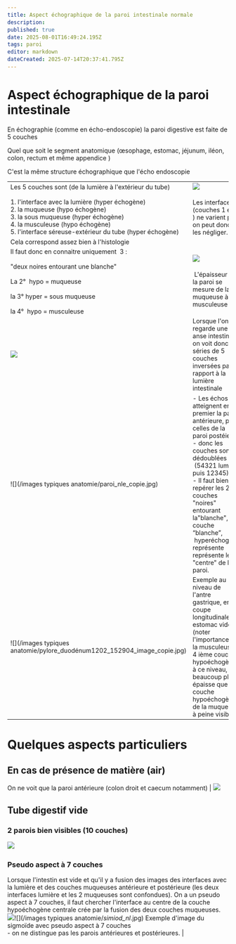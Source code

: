 ```yaml
---
title: Aspect échographique de la paroi intestinale normale
description: 
published: true
date: 2025-08-01T16:49:24.195Z
tags: paroi
editor: markdown
dateCreated: 2025-07-14T20:37:41.795Z
---
```


# Aspect échographique de la paroi intestinale

En échographie (comme en écho-endoscopie) la paroi digestive est faite de 5 couches 

Quel que soit le segment anatomique (œsophage, estomac, jéjunum, iléon, colon, rectum et même appendice )

C'est la même structure échographique que l'écho endoscopie

|     |     |
| --- | --- |
| Les 5 couches sont (de la lumière à l'extérieur du tube)<br><br>1.  l'interface avec la lumière (hyper échogène)<br>2.  la muqueuse (hypo échogène)<br>3.  la sous muqueuse (hyper échogène)<br>4.  la musculeuse (hypo échogène)<br>5.  l'interface séreuse-extérieur du tube (hyper échogène) | ![](/schémas/paroi_interface5-2.png)<br><br>Les interfaces (couches 1 et 5 ) ne varient pas, on peut donc les négliger. |
| Cela correspond assez bien à l'histologie |     |
| Il faut donc en connaitre uniquement  3 :<br><br>"deux noires entourant une blanche"<br><br>La 2°  hypo = muqueuse<br><br>la 3° hyper = sous muqueuse<br><br>la 4°  hypo = musculeuse | ![](/schémas/capture_d’écran_2025-07-20_à_19.02.19_copie.png)<br><br> L'épaisseur de la paroi se mesure de la muqueuse à la musculeuse |
| ![](/schémas/schéma_double_paroi.jpg) | Lorsque l'on regarde une anse intestinale on voit donc 2 séries de 5 couches inversées par rapport à la lumière intestinale |
| ![](/images typiques anatomie/paroi_nle_copie.jpg) | -   Les échos atteignent en premier la paroi antérieure, puis celles de la paroi postéieure<br>-   donc les couches sont dédoublées  (54321 lumière puis 12345)<br>-   Il faut bien repérer les 2 couches "noires" entourant la"blanche", la couche “blanche”,  hyperéchogène représente représente le "centre" de la paroi. |
| ![](/images typiques anatomie/pylore_duodénum1202_152904_image_copie.jpg) | Exemple au niveau de l'antre gastrique, en coupe longitudinale estomac vide (noter l'importance de la musculeuse, 4 ième couche hypoéchogène à ce niveau, beaucoup plus épaisse que la couche hypoéchogène de la muqueuse à peine visible). |
# Quelques aspects particuliers
## En cas de présence de matière (air)
On ne voit que la paroi antérieure (colon droit et caecum notamment) | ![](/schémas/caecum_air-13.jpg)
## Tube digestif vide
### 2 parois bien visibles (10 couches)
![](/schémas/10_couches_bien_séparées.jpg) 
### Pseudo aspect à 7 couches
Lorsque l'intestin est vide et qu'il y a fusion des images des interfaces avec la lumière et des couches muqueuses antérieure et postérieure
(les deux interfaces lumière et les 2 muqueuses sont confondues).
On a un pseudo aspect à 7 couches, il faut chercher l'interface au centre de la couche hypoéchogène centrale crée par la fusion des deux couches muqueuses.
![](/schémas/ppseudo_5_couches.jpg)![](/images typiques anatomie/_simiod_nl_.jpg) 
Exemple d'image du sigmoïde avec pseudo aspect à 7 couches<br>-   on ne distingue pas les parois antérieures et postérieures. |